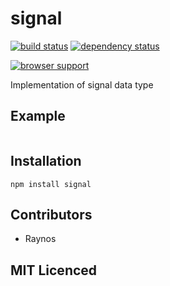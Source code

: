 # signal

[![build status][1]][2] [![dependency status][3]][4]

[![browser support][5]][6]

Implementation of signal data type

## Example

```js

```

## Installation

`npm install signal`

## Contributors

 - Raynos

## MIT Licenced


  [1]: https://secure.travis-ci.org/Raynos/signal.png
  [2]: http://travis-ci.org/Raynos/signal
  [3]: http://david-dm.org/Raynos/signal.png
  [4]: http://david-dm.org/Raynos/signal
  [5]: http://ci.testling.com/Raynos/signal.png
  [6]: http://ci.testling.com/Raynos/signal
